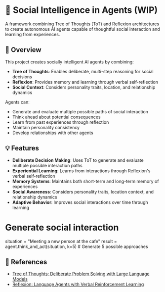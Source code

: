 
# 🤖 Social Intelligence in Agents (WIP)

A framework combining Tree of Thoughts (ToT) and Reflexion architectures to create autonomous AI agents capable of thoughtful social interaction and learning from experiences.

## 🌟 Overview

This project creates socially intelligent AI agents by combining:
- **Tree of Thoughts**: Enables deliberate, multi-step reasoning for social decisions
- **Reflexion**: Provides memory and learning through verbal self-reflection
- **Social Context**: Considers personality traits, location, and relationship dynamics

Agents can:
- Generate and evaluate multiple possible paths of social interaction
- Think ahead about potential consequences
- Learn from past experiences through reflection
- Maintain personality consistency
- Develop relationships with other agents

## 💡 Features

- **Deliberate Decision Making**: Uses ToT to generate and evaluate multiple possible interaction paths
- **Experiential Learning**: Learns from interactions through Reflexion's verbal self-reflection
- **Memory Systems**: Maintains both short-term and long-term memory of experiences
- **Social Awareness**: Considers personality traits, location context, and relationship dynamics
- **Adaptive Behavior**: Improves social interactions over time through learning

# Generate social interaction
situation = "Meeting a new person at the cafe"
result = agent.think_and_act(situation, k=5)  # Generate 5 possible approaches


## 🔗 References

- [Tree of Thoughts: Deliberate Problem Solving with Large Language Models](https://arxiv.org/abs/2305.10601)
- [Reflexion: Language Agents with Verbal Reinforcement Learning](https://arxiv.org/abs/2303.11366)

